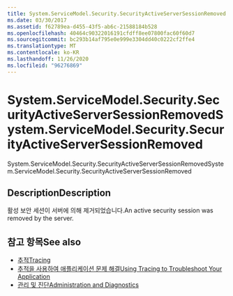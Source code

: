 ```yaml
---
title: System.ServiceModel.Security.SecurityActiveServerSessionRemoved
ms.date: 03/30/2017
ms.assetid: f62789ea-d455-43f5-ab6c-21588184b528
ms.openlocfilehash: 40464c90322016191cfdff8ee07800fac60f60d7
ms.sourcegitcommit: bc293b14af795e0e999e3304dd40c0222cf2ffe4
ms.translationtype: MT
ms.contentlocale: ko-KR
ms.lasthandoff: 11/26/2020
ms.locfileid: "96276869"
---
```

# <a name="systemservicemodelsecuritysecurityactiveserversessionremoved"></a><span data-ttu-id="cc6dc-102">System.ServiceModel.Security.SecurityActiveServerSessionRemoved</span><span class="sxs-lookup"><span data-stu-id="cc6dc-102">System.ServiceModel.Security.SecurityActiveServerSessionRemoved</span></span>

<span data-ttu-id="cc6dc-103">System.ServiceModel.Security.SecurityActiveServerSessionRemoved</span><span class="sxs-lookup"><span data-stu-id="cc6dc-103">System.ServiceModel.Security.SecurityActiveServerSessionRemoved</span></span>  
  
## <a name="description"></a><span data-ttu-id="cc6dc-104">Description</span><span class="sxs-lookup"><span data-stu-id="cc6dc-104">Description</span></span>  

 <span data-ttu-id="cc6dc-105">활성 보안 세션이 서버에 의해 제거되었습니다.</span><span class="sxs-lookup"><span data-stu-id="cc6dc-105">An active security session was removed by the server.</span></span>  
  
## <a name="see-also"></a><span data-ttu-id="cc6dc-106">참고 항목</span><span class="sxs-lookup"><span data-stu-id="cc6dc-106">See also</span></span>

- [<span data-ttu-id="cc6dc-107">추적</span><span class="sxs-lookup"><span data-stu-id="cc6dc-107">Tracing</span></span>](index.md)
- [<span data-ttu-id="cc6dc-108">추적을 사용하여 애플리케이션 문제 해결</span><span class="sxs-lookup"><span data-stu-id="cc6dc-108">Using Tracing to Troubleshoot Your Application</span></span>](using-tracing-to-troubleshoot-your-application.md)
- [<span data-ttu-id="cc6dc-109">관리 및 진단</span><span class="sxs-lookup"><span data-stu-id="cc6dc-109">Administration and Diagnostics</span></span>](../index.md)
